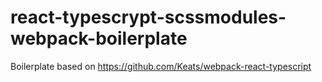 # react-typescrypt-scssmodules-webpack-boilerplate
Boilerplate based on https://github.com/Keats/webpack-react-typescript
